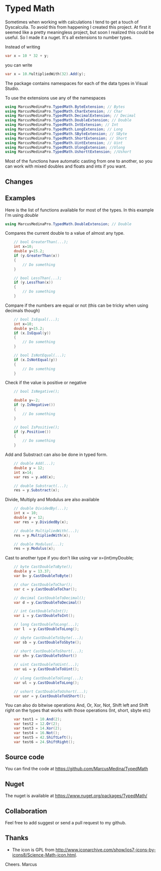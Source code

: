 ﻿# Typed Math
Sometimes when working with calculations I tend to get a touch of Dyscalculia. To avoid this from happening I created this project.
At first it seemed like a pretty meaningless project, but soon I realized this could be useful. So I made it a nuget.
It's all extensions to number types.

Instead of writing
```C#
var x = 10 * 32 + y;
```
you can write 
```C#
var x = 10.MultipliedWith(32).Add(y);
```

The package contains namespaces for each of the data types in Visual Studio.

To use the extensions use any of the namespaces
```C#
using MarcusMedinaPro.TypedMath.ByteExtension; // Bytes
using MarcusMedinaPro.TypedMath.CharExtension; // Char
using MarcusMedinaPro.TypedMath.DecimalExtension; // Decimal
using MarcusMedinaPro.TypedMath.DoubleExtension; // Double
using MarcusMedinaPro.TypedMath.IntExtension; // Int
using MarcusMedinaPro.TypedMath.LongExtension; // Long
using MarcusMedinaPro.TypedMath.SByteExtension; // SByte
using MarcusMedinaPro.TypedMath.ShortExtension; // Short
using MarcusMedinaPro.TypedMath.UintExtension; // Uint
using MarcusMedinaPro.TypedMath.UlongExtension; //Ulong
using MarcusMedinaPro.TypedMath.UshorttExtension; //Ushort
```
Most of the functions have automatic casting from one to another, so you can work with mixed doubles and floats and ints if you want.
## Changes


## Examples
Here is the list of functions available for most of the types. In this example I'm using *double*
```C#
using MarcusMedinaPro.TypedMath.DoubleExtension; // Double
```
Compares the current double to a value of almost any type.

```C#
    // bool GreaterThan(...);
    int x=10;
    double y=15.2;
    if (y.GreaterThan(x))
    { 
        // Do something
    }

    // bool LessThan(...);
    if (y.LessThan(x))
    { 
        // Do something
    }
```

Compare if the numbers are equal or not
(this can be tricky when using decimals though)
```C#
    // bool IsEqual(...);
    int x=10;
    double y=15.2;
    if (x.IsEqual(y))
    { 
        // Do something
    }

    // bool IsNotEqual(...);
    if (x.IsNotEqual(y))
    { 
        // Do something
    }
```

Check if the value is positive or negative
```C#
    // bool IsNegative();

    double y=-2;
    if (y.IsNegative())
    { 
        // Do something
    }

    // bool IsPositive();
    if (y.Positive())
    { 
        // Do something
    }
```

Add and Substract can also be done in typed form.
```C#
    // double Add(...);
    double y = 12;
    int x=14;
    var res = y.add(x);

    // double Substract(...);
    res = y.Substract(x);
```

Divide, Multiply and Modulus are also available
```C#
    // double DividedBy(...);
    int x = 10;
    double y = 12;
    var res = y.DividedBy(x);

    // double MultipliedWith(...);
    res = y.MultipliedWith(x);

    // double Modulus(...);
    res = y.Modulus(x);
```

Cast to another type if you don't like using  var x=(int)myDouble;
```C#
    // byte CastDoubleToByte();
    double y = 13.37;
    var b= y.CastDoubleToByte()

    // char CastDoubleToChar();
    var c = y.CastDoubleToChar();

    // decimal CastDoubleToDecimal();
    var d = y.CastDoubleToDecimal()    

    // int CastDoubleToInt();
    var i = y.CastDoubleToInt();

    // long CastDoubleToLong(...);
    var l  = y.CastDoubleToLong();

    // sbyte CastDoubleToSbyte(...);
    var sb = y.CastDoubleToSbyte(); 

    // short CastDoubleToShort(...);
    var sh= y.CastDoubleToShort()
    
    // uint CastDoubleToUint(...);
    var ui = y.CastDoubleToUint();
    
    // ulong CastDoubleToUlong(...);
    var ul = y.CastDoubleToLong();

    // ushort CastDoubleToUshort(...);
    var usr = y.CastDoubleToUShort();
```

You can also do bitwise operations And, Or, Xor, Not, Shift left and Shift right on the types that works with those operations (Int, short, sbyte etc)
```C#
    var test1 = 10.And(2);
    var test2 = 12.Or(2);
    var test3 = 14.Xor(2);
    var test4 = 16.Not();
    var test5 = 42.ShiftLeft();
    var test6 = 24.ShiftRight();
```

## Source code
You can find the code at https://github.com/MarcusMedina/TypedMath

## Nuget
The nuget is available at https://www.nuget.org/packages/TypedMath/

## Collaboration
Feel free to add suggest or send a pull request to my github.

## Thanks
* The icon is GPL from http://www.iconarchive.com/show/ios7-icons-by-icons8/Science-Math-icon.html.

Cheers.
Marcus
